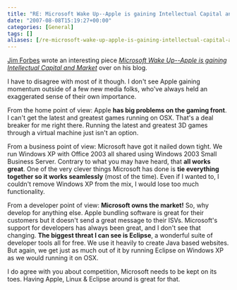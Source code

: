 ```yaml
---
title: "RE: Microsoft Wake Up--Apple is gaining Intellectual Capital and Market"
date: "2007-08-08T15:19:27+00:00"
categories: [General]
tags: []
aliases: [/re-microsoft-wake-up-apple-is-gaining-intellectual-capital-and-market/]
---
```


<a href="http://forbesontech.typepad.com/my_weblog/">Jim Forbes</a> wrote an interesting piece <em><a href="http://forbesontech.typepad.com/my_weblog/2007/08/microsoft-wake-.html">Microsoft Wake Up--Apple is gaining Intellectual Capital and Market</a></em> over on his blog.

I have to disagree with most of it though. I don't see Apple gaining momentum outside of a few new media folks, who've always held an exaggerated sense of their own importance.

From the home point of view: Apple <strong>has big problems on the gaming front</strong>. I can't get the latest and greatest games running on OSX. That's a deal breaker for me right there. Running the latest and greatest 3D games through a virtual machine just isn't an option.

From a business point of view: Microsoft have got it nailed down tight. We run Windows XP with Office 2003 all shared using Windows 2003 Small Business Server. Contrary to what you may have heard, that <strong>all works great</strong>. One of the very clever things Microsoft has done is <strong>tie everything together so it works seamlessly</strong> (most of the time). Even if I wanted to, I couldn't remove Windows XP from the mix, I would lose too much functionality.

From a developer point of view: <strong>Microsoft owns the market!</strong> So, why develop for anything else. Apple bundling software is great for their customers but it doesn't send a great message to their ISVs. Microsoft's support for developers has always been great, and I don't see that changing. <strong>The biggest threat I can see is Eclipse</strong>, a wonderful suite of developer tools all for free. We use it heavily to create Java based websites. But again, we get just as much out of it by running Eclipse on Windows XP as we would running it on OSX.

I do agree with you about competition, Microsoft needs to be kept on its toes. Having Apple, Linux &amp; Eclipse around is great for that.
